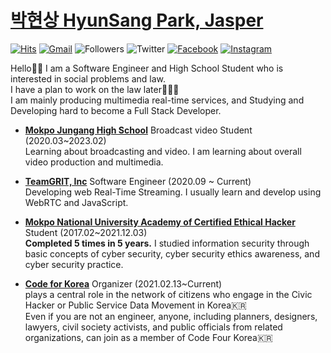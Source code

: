 # [박현상 HyunSang Park, Jasper](https://www.parkhyunsang.com/)
[![Hits](https://hits.seeyoufarm.com/api/count/incr/badge.svg?url=https%3A%2F%2Fgithub.com%2FDev-HyunSang&count_bg=%2379C83D&title_bg=%23555555&icon=&icon_color=%23E7E7E7&title=hits&edge_flat=false)](https://hits.seeyoufarm.com)
[![Gmail](https://img.shields.io/badge/-hyun.sang@parkhyunsang.com-d14836?style=flat&logo=Gmail&logoColor=white&link=mailto:hyun.sang@parkhyunsang.com)](mailto:hyun.sang@parkhyunsang.com)
![Followers](https://img.shields.io/github/followers/Dev-HyunSang?style=social)
![Twitter](https://img.shields.io/twitter/follow/hyunsang_0625?style=social)
[![Facebook](https://img.shields.io/badge/-HyunSangPark-1877f2?style=flat&logo=facebook&logoColor=white&link=https://www.facebook.com/hyun.sang.0625)](https://www.facebook.com/hyun.sang.0625)
[![Instagram](https://img.shields.io/badge/-im_hyun.sang-ff69b4?style=flat&logo=Instagram&logoColor=white)](https://www.instagram.com/im_hyun.sang/)

Hello🤟🏻  I am a Software Engineer and High School Student who is interested in social problems and law.   
I have a plan to work on the law later🧑🏻‍⚖️  
I am mainly producing multimedia real-time services, and Studying and Developing hard to become a Full Stack Developer.

- [**Mokpo Jungang High School**](https://mokpojoongang.hs.jne.kr) Broadcast video Student (2020.03~2023.02)  
Learning about broadcasting and video. I am learning about overall video production and multimedia.

- [**TeamGRIT, Inc**](https://teamgrit.kr/) Software Engineer (2020.09 ~ Current)   
Developing web Real-Time Streaming. I usually learn and develop using WebRTC and JavaScript.
- [**Mokpo National University Academy of Certified Ethical Hacker**](http://secu.mokpo.ac.kr/index.9is?contentUid=4a94e39d5f702dab015f8fa6b7e414b2) Student (2017.02~2021.12.03)  
**Completed 5 times in 5 years.** I studied information security through basic concepts of cyber security, cyber security ethics awareness, and cyber security practice.
- [**Code for Korea**](https://codefor.kr) Organizer (2021.02.13~Current)  
plays a central role in the network of citizens who engage in the Civic Hacker or Public Service Data Movement in Korea🇰🇷   
Even if you are not an engineer, anyone, including planners, designers, lawyers, civil society activists, and public officials from related organizations, can join as a member of Code Four Korea🇰🇷

